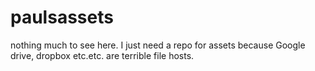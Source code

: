 # paulsassets
nothing much to see here. I just need a repo for assets because Google drive, dropbox etc.etc. are terrible file hosts.
